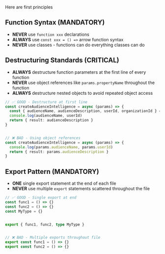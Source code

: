 Here are first principles

## Function Syntax (MANDATORY)
- **NEVER** use `function xxx` declarations
- **ALWAYS** use `const xxx = () =>` arrow function syntax
- **NEVER** use classes - functions can do everything classes can do


## Destructuring Standards (CRITICAL)
- **ALWAYS** destructure function parameters at the first line of every function
- **NEVER** use object references like `params.propertyName` throughout the function
- **ALWAYS** destructure nested objects to avoid repeated object access


```typescript
// ✅ GOOD - Destructure at first line
const createAudienceIntelligence = async (params) => {
  const { audienceName, audienceDescription, userId, organizationId } = params
  console.log(audienceName, userId)
  return { result: audienceDescription }
}


// ❌ BAD - Using object references
const createAudienceIntelligence = async (params) => {
  console.log(params.audienceName, params.userId)
  return { result: params.audienceDescription }
}
```


## Export Pattern (MANDATORY)
- **ONE** single export statement at the end of each file
- **NEVER** use multiple `export` statements scattered throughout the file


```typescript
// ✅ GOOD - Single export at end
const func1 = () => {}
const func2 = () => {}
const MyType = {}


export { func1, func2, type MyType }


// ❌ BAD - Multiple exports throughout file
export const func1 = () => {}
export const func2 = () => {}
```
